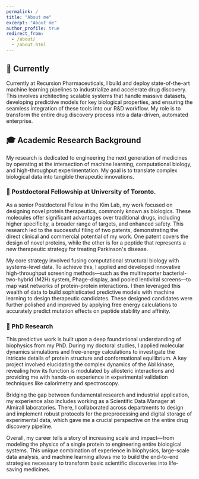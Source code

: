 ```yaml
---
permalink: /
title: "About me"
excerpt: "About me"
author_profile: true
redirect_from: 
  - /about/
  - /about.html
---
```



## 🌟 Currently

Currently at Recursion Pharmaceuticals, I build and deploy state-of-the-art machine learning pipelines to industrialize and accelerate drug discovery. This involves architecting scalable systems that handle massive datasets, developing predictive models for key biological properties, and ensuring the seamless integration of these tools into our R&D workflow. My role is to transform the entire drug discovery process into a data-driven, automated enterprise.

## 🎓 Academic Research Background

My research is dedicated to engineering the next generation of medicines by operating at the intersection of machine learning, computational biology, and high-throughput experimentation. My goal is to translate complex biological data into tangible therapeutic innovations.

### 🔬 Postdoctoral Fellowship at University of Toronto. 

As a senior Postdoctoral Fellow in the Kim Lab, my work focused on designing novel protein therapeutics, commonly known as biologics. These molecules offer significant advantages over traditional drugs, including higher specificity, a broader range of targets, and enhanced safety. This research led to the successful filing of two patents, demonstrating the direct clinical and commercial potential of my work. One patent covers the design of novel proteins, while the other is for a peptide that represents a new therapeutic strategy for treating Parkinson's disease.

My core strategy involved fusing computational structural biology with systems-level data. To achieve this, I applied and developed innovative high-throughput screening methods—such as the multireporter bacterial-two-hybrid (M2H) system, Phage-display, and pooled lentiviral screens—to map vast networks of protein-protein interactions. I then leveraged this wealth of data to build sophisticated predictive models with machine learning to design therapeutic candidates. These designed candidates were further polished and improved by applying free energy calculations to accurately predict mutation effects on peptide stability and affinity.

### 🔬 PhD Research

This predictive work is built upon a deep foundational understanding of biophysics from my PhD. During my doctoral studies, I applied molecular dynamics simulations and free-energy calculations to investigate the intricate details of protein structure and conformational equilibrium. A key project involved elucidating the complex dynamics of the Abl kinase, revealing how its function is modulated by allosteric interactions and providing me with hands-on experience in experimental validation techniques like calorimetry and spectroscopy.

Bridging the gap between fundamental research and industrial application, my experience also includes working as a Scientific Data Manager at Almirall laboratories. There, I collaborated across departments to design and implement robust protocols for the preprocessing and digital storage of experimental data, which gave me a crucial perspective on the entire drug discovery pipeline.

Overall, my career tells a story of increasing scale and impact—from modeling the physics of a single protein to engineering entire biological systems. This unique combination of experience in biophysics, large-scale data analysis, and machine learning allows me to build the end-to-end strategies necessary to transform basic scientific discoveries into life-saving medicines.



